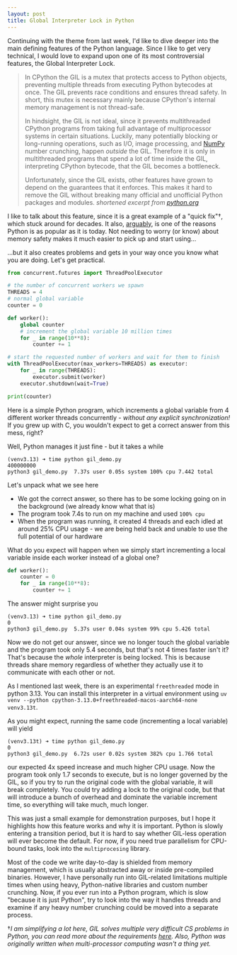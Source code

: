 ```yaml
---
layout: post
title: Global Interpreter Lock in Python
---
```


Continuing with the theme from last week, I'd like to dive deeper into the main defining features of the Python language. Since I like to get very technical, I would love to expand upon one of its most controversial features, the Global Interpreter Lock.

> In CPython the GIL is a mutex that protects access to Python objects, preventing multiple threads from executing Python bytecodes at once. The GIL prevents race conditions and ensures thread safety. In short, this mutex is necessary mainly because CPython's internal memory management is not thread-safe.
> 
> In hindsight, the GIL is not ideal, since it prevents multithreaded CPython programs from taking full advantage of multiprocessor systems in certain situations. Luckily, many potentially blocking or long-running operations, such as I/O, image processing, and [NumPy](https://wiki.python.org/moin/NumPy) number crunching, happen _outside_ the GIL. Therefore it is only in multithreaded programs that spend a lot of time inside the GIL, interpreting CPython bytecode, that the GIL becomes a bottleneck.
> 
> Unfortunately, since the GIL exists, other features have grown to depend on the guarantees that it enforces. This makes it hard to remove the GIL without breaking many official and unofficial Python packages and modules.
_shortened excerpt from [python.org](https://wiki.python.org/moin/GlobalInterpreterLock)_

I like to talk about this feature, since it is a great example of a "quick fix"†, which stuck around for decades. It also, [arguably](https://www.youtube.com/watch?v=KVKufdTphKs&t=731s), is one of the reasons Python is as popular as it is today. Not needing to worry (or know) about memory safety makes it much easier to pick up and start using...

...but it also creates problems and gets in your way once you know what you are doing. Let's get practical.
```python
from concurrent.futures import ThreadPoolExecutor

# the number of concurrent workers we spawn
THREADS = 4
# normal global variable
counter = 0

def worker():
    global counter
    # increment the global variable 10 million times
    for _ in range(10**8):
        counter += 1

# start the requested number of workers and wait for them to finish
with ThreadPoolExecutor(max_workers=THREADS) as executor:
    for _ in range(THREADS):
        executor.submit(worker)
    executor.shutdown(wait=True)

print(counter)
```
Here is a simple Python program, which increments a global variable from 4 different worker threads concurrently - *without any explicit synchronization!* If you grew up with C, you wouldn't expect to get a correct answer from this mess, right?

Well, Python manages it just fine - but it takes a while
```
(venv3.13) ➜ time python gil_demo.py
400000000
python3 gil_demo.py  7.37s user 0.05s system 100% cpu 7.442 total
```
Let's unpack what we see here
- We got the correct answer, so there has to be some locking going on in the background 
  (we already know what that is)
- The program took 7.4s to run on my machine and used `100% cpu`
- When the program was running, it created 4 threads and each idled at around 25% CPU usage - we are being held back and unable to use the full potential of our hardware

What do you expect will happen when we simply start incrementing a local variable inside each worker instead of a global one?
```python
def worker():
    counter = 0
    for _ in range(10**8):
        counter += 1
```
The answer might surprise you
```
(venv3.13) ➜ time python gil_demo.py
0
python3 gil_demo.py  5.37s user 0.04s system 99% cpu 5.426 total
```
Now we do not get our answer, since we no longer touch the global variable and the program took only 5.4 seconds, but that's not 4 times faster isn't it? That's because the *whole* interpreter is being locked. This is because threads share memory regardless of whether they actually use it to communicate with each other or not.

As I mentioned last week, there is an experimental `freethreaded` mode in python 3.13. You can install this interpreter in a virtual environment using `uv venv --python cpython-3.13.0+freethreaded-macos-aarch64-none venv3.13t`.

As you might expect, running the same code (incrementing a local variable) will yield
```
(venv3.13t) ➜ time python gil_demo.py
0
python3 gil_demo.py  6.72s user 0.02s system 382% cpu 1.766 total
```
our expected 4x speed increase and much higher CPU usage. Now the program took only 1.7 seconds to execute, but is no longer governed by the GIL, so if you try to run the original code with the global variable, it will break completely. You could try adding a lock to the original code, but that will introduce a bunch of overhead and dominate the variable increment time, so everything will take much, much longer. 

This was just a small example for demonstration purposes, but I hope it highlights how this feature works and why it is important. Python is slowly entering a transition period, but it is hard to say whether GIL-less operation will ever become the default. For now, if you need true parallelism for CPU-bound tasks, look into the `multiprocesing` library.

Most of the code we write day-to-day is shielded from memory management, which is usually abstracted away or inside pre-compiled binaries. However, I have personally run into GIL-related limitations multiple times when using heavy, Python-native libraries and custom number crunching. Now, if you ever run into a Python program, which is slow "because it is just Python", try to look into the way it handles threads and examine if any heavy number crunching could be moved into a separate process.

†*I am simplifying a lot here, GIL solves multiple very difficult CS problems in Python, you can read more about the requirements [here](https://wiki.python.org/moin/GlobalInterpreterLock). Also, Python was originally written when multi-processor computing wasn't a thing yet.*
